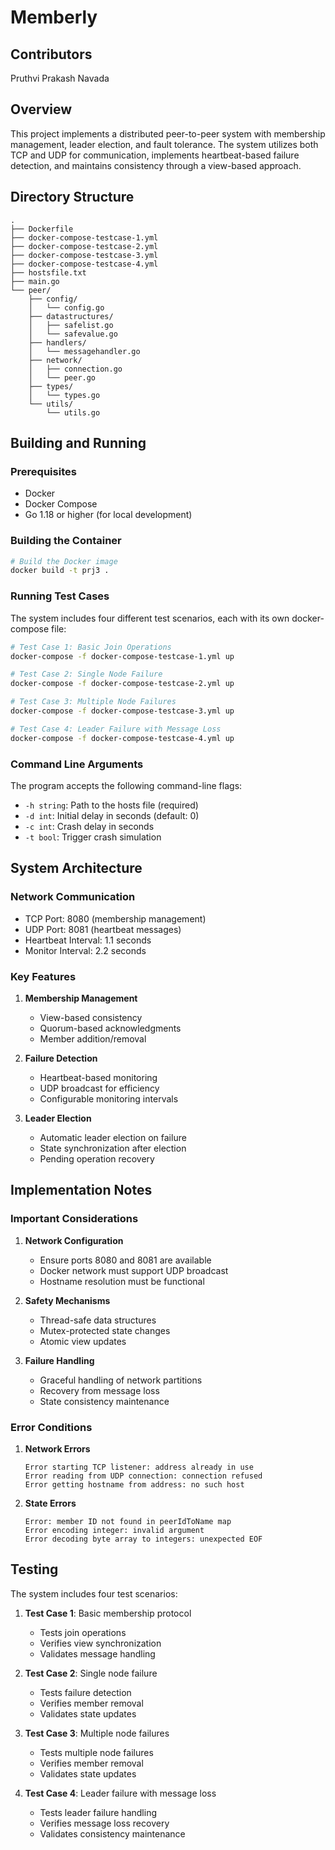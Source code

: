 # Memberly

## Contributors
Pruthvi Prakash Navada

## Overview
This project implements a distributed peer-to-peer system with membership management, leader election, and fault tolerance. The system utilizes both TCP and UDP for communication, implements heartbeat-based failure detection, and maintains consistency through a view-based approach.

## Directory Structure
```
.
├── Dockerfile
├── docker-compose-testcase-1.yml
├── docker-compose-testcase-2.yml
├── docker-compose-testcase-3.yml
├── docker-compose-testcase-4.yml
├── hostsfile.txt
├── main.go
└── peer/
    ├── config/
    │   └── config.go
    ├── datastructures/
    │   ├── safelist.go
    │   └── safevalue.go
    ├── handlers/
    │   └── messagehandler.go
    ├── network/
    │   ├── connection.go
    │   └── peer.go
    ├── types/
    │   └── types.go
    └── utils/
        └── utils.go
```

## Building and Running

### Prerequisites
- Docker
- Docker Compose
- Go 1.18 or higher (for local development)

### Building the Container
```bash
# Build the Docker image
docker build -t prj3 .
```

### Running Test Cases
The system includes four different test scenarios, each with its own docker-compose file:

```bash
# Test Case 1: Basic Join Operations
docker-compose -f docker-compose-testcase-1.yml up

# Test Case 2: Single Node Failure
docker-compose -f docker-compose-testcase-2.yml up

# Test Case 3: Multiple Node Failures
docker-compose -f docker-compose-testcase-3.yml up

# Test Case 4: Leader Failure with Message Loss
docker-compose -f docker-compose-testcase-4.yml up
```

### Command Line Arguments
The program accepts the following command-line flags:
- `-h string`: Path to the hosts file (required)
- `-d int`: Initial delay in seconds (default: 0)
- `-c int`: Crash delay in seconds
- `-t bool`: Trigger crash simulation

## System Architecture

### Network Communication
- TCP Port: 8080 (membership management)
- UDP Port: 8081 (heartbeat messages)
- Heartbeat Interval: 1.1 seconds
- Monitor Interval: 2.2 seconds

### Key Features
1. **Membership Management**
   - View-based consistency
   - Quorum-based acknowledgments
   - Member addition/removal

2. **Failure Detection**
   - Heartbeat-based monitoring
   - UDP broadcast for efficiency
   - Configurable monitoring intervals

3. **Leader Election**
   - Automatic leader election on failure
   - State synchronization after election
   - Pending operation recovery

## Implementation Notes

### Important Considerations
1. **Network Configuration**
   - Ensure ports 8080 and 8081 are available
   - Docker network must support UDP broadcast
   - Hostname resolution must be functional

2. **Safety Mechanisms**
   - Thread-safe data structures
   - Mutex-protected state changes
   - Atomic view updates

3. **Failure Handling**
   - Graceful handling of network partitions
   - Recovery from message loss
   - State consistency maintenance

### Error Conditions
1. **Network Errors**
   ```
   Error starting TCP listener: address already in use
   Error reading from UDP connection: connection refused
   Error getting hostname from address: no such host
   ```

2. **State Errors**
   ```
   Error: member ID not found in peerIdToName map
   Error encoding integer: invalid argument
   Error decoding byte array to integers: unexpected EOF
   ```

## Testing
The system includes four test scenarios:

1. **Test Case 1**: Basic membership protocol
   - Tests join operations
   - Verifies view synchronization
   - Validates message handling

2. **Test Case 2**: Single node failure
   - Tests failure detection
   - Verifies member removal
   - Validates state updates

3. **Test Case 3**: Multiple node failures
   - Tests multiple node failures
   - Verifies member removal
   - Validates state updates

4. **Test Case 4**: Leader failure with message loss
   - Tests leader failure handling
   - Verifies message loss recovery
   - Validates consistency maintenance

